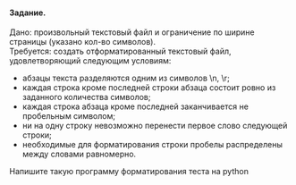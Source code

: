 #### Задание.
Дано: произвольный текстовый файл и ограничение по ширине страницы (указано кол-во символов).  
Требуется:  создать отформатированный текстовый файл, удовлетворяющий следующим условиям:   
- абзацы текста разделяются одним из символов \n, \r;
- каждая строка кроме последней строки абзаца состоит ровно из заданного количества символов;
- каждая строка абзаца кроме последней заканчивается не пробельным символом;
- ни на одну строку невозможно перенести первое слово следующей строки;
- необходимые для форматирования строки пробелы распределены между словами равномерно.   

Напишите такую программу форматирования теста на python 